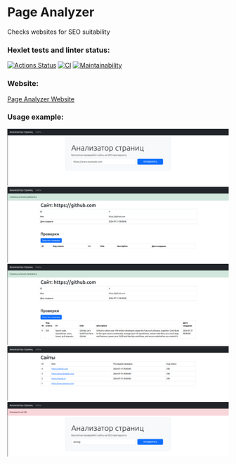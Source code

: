# Page Analyzer
Сhecks websites for SEO suitability

### Hexlet tests and linter status:
[![Actions Status](https://github.com/anna-at-sea/python-project-83/actions/workflows/hexlet-check.yml/badge.svg)](https://github.com/anna-at-sea/python-project-83/actions)
[![CI](https://github.com/anna-at-sea/python-project-83/actions/workflows/flask-app.yml/badge.svg)](https://github.com/anna-at-sea/python-project-83/actions/workflows/flask-app.yml)
[![Maintainability](https://api.codeclimate.com/v1/badges/f3b95da4d9fd79a8f350/maintainability)](https://codeclimate.com/github/anna-at-sea/python-project-83/maintainability)

### Website:
[Page Analyzer Website](https://page-analyzer-1soa.onrender.com/)

### Usage example:
![Screenshot1](screenshots/pa-main.png)
![Screenshot2](screenshots/pa-added.png)
![Screenshot3](screenshots/pa-checked.png)
![Screenshot4](screenshots/pa-sites.png)
![Screenshot5](screenshots/pa-incorrect.png)

